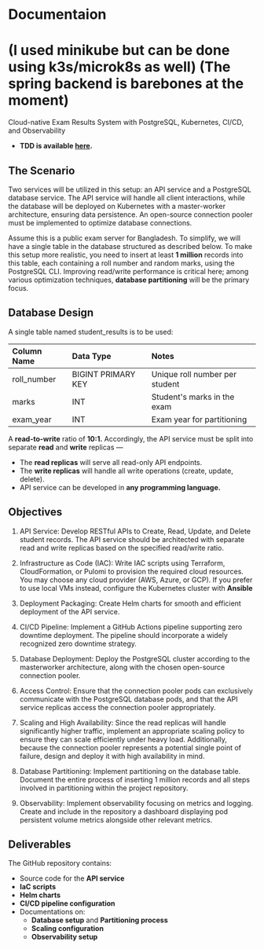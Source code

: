 # Documentaion 
# (I used minikube but can be done using k3s/microk8s as well) (The spring backend is barebones at the moment)
Cloud-native Exam Results System with PostgreSQL, Kubernetes, CI/CD, and Observability
- **TDD is available [here](docs/task-details/Documentation.pdf).**

## The Scenario

Two services will be utilized in this setup: an API service and a PostgreSQL database service.
The API service will handle all client interactions, while the database will be deployed on
Kubernetes with a master-worker architecture, ensuring data persistence. An open-source
connection pooler must be implemented to optimize database connections.

Assume this is a public exam server for Bangladesh. To simplify, we will have a single table
in the database structured as described below. To make this setup more realistic, you need
to insert at least **1 million** records into this table, each containing a roll number and random
marks, using the PostgreSQL CLI. Improving read/write performance is critical here; among
various optimization techniques, **database partitioning** will be the primary focus.


## Database Design

A single table named student_results is to be used:

| Column Name | Data Type | Notes |
|:----------|:----------|:----------|
| roll_number  | BIGINT PRIMARY KEY  | Unique roll number per student  |
| marks  | INT  | Student's marks in the exam  |
| exam_year  | INT  | Exam year for partitioning  |

A **read-to-write** ratio of **10:1.** Accordingly, the API service must be split into
separate **read** and **write** replicas —

- The **read replicas** will serve all read-only API endpoints.
- The **write replicas** will handle all write operations (create, update, delete).
- API service can be developed in **any programming language.**


## Objectives

1. API Service:
Develop RESTful APIs to Create, Read, Update, and Delete student
records. The API service should be architected with separate read and write replicas
based on the specified read/write ratio.

2. Infrastructure as Code (IAC): 
Write IAC scripts using Terraform, CloudFormation,
or Pulomi to provision the required cloud resources. You may choose any cloud
provider (AWS, Azure, or GCP). If you prefer to use local VMs instead, configure the
Kubernetes cluster with **Ansible**

3. Deployment Packaging: 
Create Helm charts for smooth and efficient deployment
of the API service.

4. CI/CD Pipeline: 
Implement a GitHub Actions pipeline supporting zero downtime
deployment. The pipeline should incorporate a widely recognized zero downtime
strategy.

5. Database Deployment: 
Deploy the PostgreSQL cluster according to the masterworker architecture, along with the chosen open-source connection pooler.

6. Access Control: 
Ensure that the connection pooler pods can exclusively
communicate with the PostgreSQL database pods, and that the API service replicas
access the connection pooler appropriately.

7. Scaling and High Availability: 
Since the read replicas will handle significantly higher
traffic, implement an appropriate scaling policy to ensure they can scale efficiently
under heavy load. Additionally, because the connection pooler represents a
potential single point of failure, design and deploy it with high availability in mind.

8. Database Partitioning:
Implement partitioning on the database table. Document the
entire process of inserting 1 million records and all steps involved in partitioning
within the project repository.

9. Observability: 
Implement observability focusing on metrics and logging. Create
and include in the repository a dashboard displaying pod persistent volume metrics
alongside other relevant metrics.


## Deliverables

The GitHub repository contains:

- Source code for the **API service**
- **IaC scripts**
- **Helm charts**
- **CI/CD pipeline configuration**
- Documentations on:
  - **Database setup** and **Partitioning process**
  - **Scaling configuration**
  - **Observability setup**
